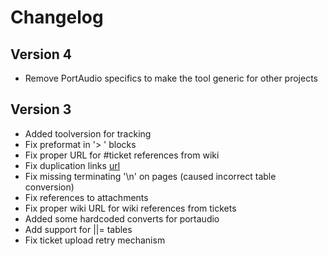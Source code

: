 # Changelog

## Version 4

- Remove PortAudio specifics to make the tool generic for other projects

## Version 3

- Added toolversion for tracking
- Fix preformat in '> ' blocks
- Fix proper URL for #ticket references from wiki
- Fix duplication links [url](url)
- Fix missing terminating '\n' on pages (caused incorrect table conversion)
- Fix references to attachments
- Fix proper wiki URL for wiki references from tickets
- Added some hardcoded converts for portaudio
- Add support for ||= tables
- Fix ticket upload retry mechanism
